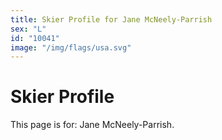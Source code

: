 ```yaml
---
title: Skier Profile for Jane McNeely-Parrish
sex: "L"
id: "10041"
image: "/img/flags/usa.svg" 
---
```


# Skier Profile

This page is for: Jane McNeely-Parrish.
    
